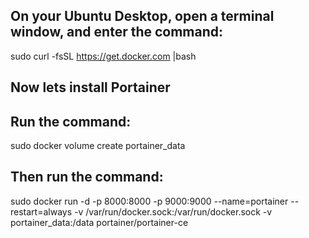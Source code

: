 ## On your Ubuntu Desktop, open a terminal window, and enter the command:

sudo curl -fsSL https://get.docker.com |bash

## Now lets install Portainer

## Run the command: 

sudo docker volume create portainer_data

## Then run the command: 

sudo docker run -d -p 8000:8000 -p 9000:9000 --name=portainer --restart=always -v /var/run/docker.sock:/var/run/docker.sock -v portainer_data:/data portainer/portainer-ce
